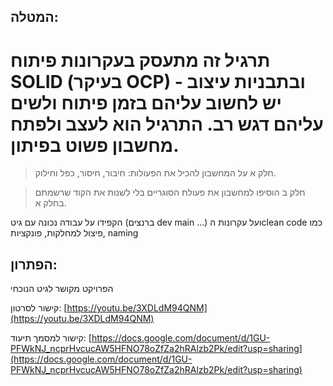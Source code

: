 ## המטלה:


# תרגיל זה מתעסק בעקרונות פיתוח SOLID (בעיקר OCP) ובתבניות עיצוב - יש לחשוב עליהם בזמן פיתוח ולשים עליהם דגש רב. התרגיל הוא לעצב ולפתח מחשבון פשוט בפיתון.

> חלק א
על המחשבון להכיל את הפעולות: חיבור, חיסור, כפל וחילוק.

> חלק ב
הוסיפו למחשבון את פעולת הסוגריים בלי לשנות את הקוד שרשמתם בחלק א.

הקפידו על עבודה נכונה עם גיט (ברנצים dev main …) ועל עקרונות הclean code כמו פיצול למחלקות, פונקציות, naming

## הפתרון:

הפרויקט מקושר לגיט הנוכחי

קישור לסרטון:
[https://youtu.be/3XDLdM94QNM](https://youtu.be/3XDLdM94QNM)


קישור למסמך תיעוד:
[https://docs.google.com/document/d/1GU-PFWkNJ_ncprHvcucAW5HFNO78oZfZa2hRAlzb2Pk/edit?usp=sharing](https://docs.google.com/document/d/1GU-PFWkNJ_ncprHvcucAW5HFNO78oZfZa2hRAlzb2Pk/edit?usp=sharing)

